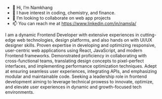 - 👋 Hi, I’m Namkhang
- 👀 I have interest in coding, chemistry, and finance.
- 💞️ I’m looking to collaborate on web app projects
- 📫 You can reach me at https://www.linkedin.com/in/namsla/

I am a dynamic Frontend Developer with extensive experiences in cutting-edge web technologies, design platforms, and also hands on with UI/UX designer skills. Proven expertise in developing and optimizing responsive, user-centric web applications using React, JavaScript, and modern Frontend frameworks. Demonstrated proficiency in collaborating with cross-functional teams, translating design concepts to pixel-perfect interfaces, and implementing performance optimization techniques. Adept at ensuring seamless user experiences, integrating APIs, and emphasizing modular and maintainable code. Seeking a leadership role in frontend development aiming to leverage technical prowess to innovate, optimize, and elevate user experiences in dynamic and growth-focused tech environments.

<!---
Namsla/Namsla is a ✨ special ✨ repository because its `README.md` (this file) appears on your GitHub profile.
You can click the Preview link to take a look at your changes.
--->
